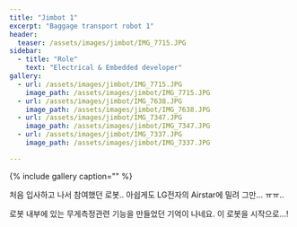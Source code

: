 ```yaml
---
title: "Jimbot 1"
excerpt: "Baggage transport robot 1"
header:
  teaser: /assets/images/jimbot/IMG_7715.JPG
sidebar:
  - title: "Role"
    text: "Electrical & Embedded developer"
gallery:
  - url: /assets/images/jimbot/IMG_7715.JPG
    image_path: /assets/images/jimbot/IMG_7715.JPG
  - url: /assets/images/jimbot/IMG_7638.JPG
    image_path: /assets/images/jimbot/IMG_7638.JPG
  - url: /assets/images/jimbot/IMG_7347.JPG
    image_path: /assets/images/jimbot/IMG_7347.JPG
  - url: /assets/images/jimbot/IMG_7337.JPG
    image_path: /assets/images/jimbot/IMG_7337.JPG

---
```


{% include gallery caption="" %}

처음 입사하고 나서 참여했던 로봇..
아쉽게도 LG전자의 Airstar에 밀려 그만... ㅠㅠ..

로봇 내부에 있는 무게측정관련 기능을 만들었던 기억이 나네요.
이 로봇을 시작으로...! 

